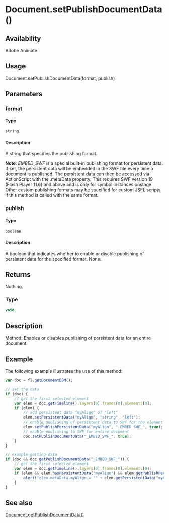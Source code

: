 # Document.setPublishDocumentData()

## Availability

Adobe Animate.

## Usage

Document.setPublishDocumentData(format, publish)

## Parameters

### **format**

#### Type

```typescript
string
```

#### Description

A string that specifies the publishing format.

**Note**: *EMBED_SWF* is a special built-in publishing format for persistent data. If set, the persistent data will be embedded in the SWF file every time a document is published. The persistent data can then be accessed via ActionScript with the .metaData property. This requires SWF version 19 (Flash Player 11.6) and above and is only for symbol instances onstage. Other custom publishing formats may be specified for custom JSFL scripts if this method is called with the same format.

### **publish**

#### Type

```typescript
boolean
```

#### Description

A boolean that indicates whether to enable or disable publishing of persistent data for the specified format. None.

## Returns

Nothing.

### Type

```typescript
void
```

## Description

Method; Enables or disables publishing of persistent data for an entire document.

## Example

The following example illustrates the use of this method:

```javascript
var doc = fl.getDocumentDOM();

// set the data
if (doc) {
    // get the first selected element
    var elem = doc.getTimeline().layers[0].frames[0].elements[0];
    if (elem) {
        // add persistent data "myAlign" of "left"
        elem.setPersistentData("myAlign", "string", "left");
        // enable publishing of persistent data to SWF for the element 
        elem.setPublishPersistentData("myAlign", "_EMBED_SWF_", true);
        // enable publishing to SWF for entire document 
        doc.setPublishDocumentData("_EMBED_SWF_", true);
    }
}

// example getting data
if (doc && doc.getPublishDocumentData("_EMBED_SWF_")) {
    // get the first selected element
    var elem = doc.getTimeline().layers[0].frames[0].elements[0];
    if (elem && elem.hasPersistentData("myAlign") && elem.getPublishPersistentData("myAlign", "_EMBED_SWF_")) {
        alert("elem.metaData.myAlign = '" + elem.getPersistentData("myAlign") + "' will be embedded in SWF when published.");
    }
}
```

## See also

[Document.getPublishDocumentData()](../Document_object/Document83.md)
